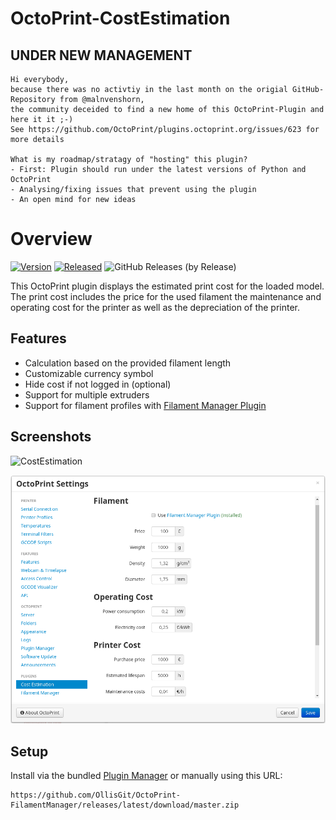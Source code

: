# OctoPrint-CostEstimation

## UNDER NEW MANAGEMENT

    Hi everybody,
    because there was no activtiy in the last month on the origial GitHub-Repository from @malnvenshorn,
    the community deceided to find a new home of this OctoPrint-Plugin and here it it ;-)
    See https://github.com/OctoPrint/plugins.octoprint.org/issues/623 for more details

    What is my roadmap/stratagy of "hosting" this plugin?
    - First: Plugin should run under the latest versions of Python and OctoPrint
    - Analysing/fixing issues that prevent using the plugin
    - An open mind for new ideas

# Overview

[![Version](https://img.shields.io/badge/dynamic/json.svg?color=brightgreen&label=version&url=https://api.github.com/repos/OllisGit/OctoPrint-CostEstimation/releases&query=$[0].name)]()
[![Released](https://img.shields.io/badge/dynamic/json.svg?color=brightgreen&label=released&url=https://api.github.com/repos/OllisGit/OctoPrint-CostEstimation/releases&query=$[0].published_at)]()
![GitHub Releases (by Release)](https://img.shields.io/github/downloads/OllisGit/OctoPrint-CostEstimation/latest/total.svg)

This OctoPrint plugin displays the estimated print cost for the loaded model. The print cost includes the price for the used filament the maintenance and operating cost for the printer as well as the depreciation of the printer.

## Features
- Calculation based on the provided filament length
- Customizable currency symbol
- Hide cost if not logged in (optional)
- Support for multiple extruders
- Support for filament profiles with [Filament Manager Plugin](https://github.com/OllisGit/OctoPrint-FilamentManager)

## Screenshots

![CostEstimation](screenshots/costestimation.png?raw=true)

![CostEstimation Settings](screenshots/costestimation_settings.png?raw=true)

## Setup

Install via the bundled [Plugin Manager](https://github.com/foosel/OctoPrint/wiki/Plugin:-Plugin-Manager)
or manually using this URL:

    https://github.com/OllisGit/OctoPrint-FilamentManager/releases/latest/download/master.zip
